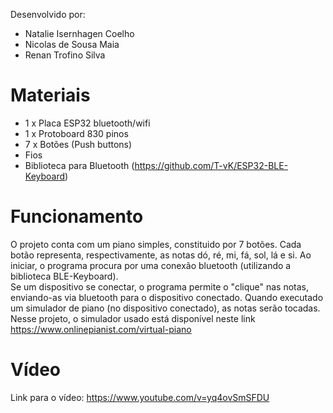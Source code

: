 Desenvolvido por:
- Natalie Isernhagen Coelho
- Nicolas de Sousa Maia
- Renan Trofino Silva


# Materiais
- 1 x Placa ESP32 bluetooth/wifi
- 1 x Protoboard 830 pinos
- 7 x Botões (Push buttons)
- Fios
- Biblioteca para Bluetooth (https://github.com/T-vK/ESP32-BLE-Keyboard)

# Funcionamento
O projeto conta com um piano simples, constituido por 7 botões.
Cada botão representa, respectivamente, as notas dó, ré, mi, fá, sol, lá e si.
Ao iniciar, o programa procura por uma conexão bluetooth (utilizando a biblioteca BLE-Keyboard). </br>
Se um dispositivo se conectar, o programa permite o "clique" nas notas, enviando-as via bluetooth para o dispositivo conectado.
Quando executado um simulador de piano (no dispositivo conectado), as notas serão tocadas.
Nesse projeto, o simulador usado está disponível neste link https://www.onlinepianist.com/virtual-piano

# Vídeo
Link para o vídeo: https://www.youtube.com/v=yq4ovSmSFDU
